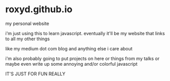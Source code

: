 # roxyd.github.io
my personal website

i'm just using this to learn javascript. eventually it'll be my website that links to all my other things

like my medium dot com blog and anything else i care about

i'm also probably going to put projects on here or things from my talks or maybe even write up some annoying and/or colorful javascript 

IT'S JUST FOR FUN REALLY
